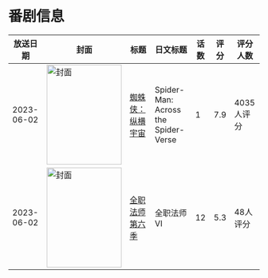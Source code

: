 # 番剧信息

|放送日期|封面|标题|日文标题|话数|评分|评分人数|
|---|---|---|---|---|---|---|
|2023-06-02|<img src="//lain.bgm.tv/pic/cover/c/82/57/282413_uZOhC.jpg" alt="封面" style="width:150px;height:200px;object-fit:cover;">|[蜘蛛侠：纵横宇宙](https://bangumi.tv/subject/282413)|Spider-Man: Across the Spider-Verse|1|7.9|4035人评分|
|2023-06-02|<img src="//lain.bgm.tv/pic/cover/c/64/c6/345804_4E11y.jpg" alt="封面" style="width:150px;height:200px;object-fit:cover;">|[全职法师 第六季](https://bangumi.tv/subject/345804)|全职法师Ⅵ|12|5.3|48人评分|
